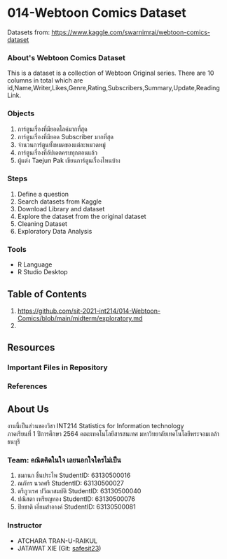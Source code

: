 # 014-Webtoon Comics Dataset
Datasets from: https://www.kaggle.com/swarnimrai/webtoon-comics-dataset

### About's Webtoon Comics Dataset
This is a dataset is a collection of Webtoon Original series. 
There are 10 columns in total which are id,Name,Writer,Likes,Genre,Rating,Subscribers,Summary,Update,Reading Link.

### Objects
1. การ์ตูนเรื่องที่มียอดไลค์มากที่สุด 
2. การ์ตูนเรื่องที่มียอด Subscriber มากที่สุด 
3. จำนวนการ์ตูนทั้งหมดของแต่ละหมวดหมู่ 
4. การ์ตูนเรื่องที่อัปเดตครบทุกตอนแล้ว
5. ผู้แต่ง Taejun Pak เขียนการ์ตูนเรื่องไหนบ้าง


### Steps
1. Define a question
2. Search datasets from Kaggle
3. Download Library and dataset
4. Explore the dataset from the original dataset
5. Cleaning Dataset
6. Exploratory Data Analysis


### Tools
- R Language
- R Studio Desktop

## Table of Contents
1. https://github.com/sit-2021-int214/014-Webtoon-Comics/blob/main/midterm/exploratory.md
2.


## Resources
### Important Files in Repository


### References

## About Us
งานนี้เป็นส่วนของวิชา INT214 Statistics for Information technology <br/> ภาคเรียนที่ 1 ปีการศึกษา 2564 คณะเทคโนโลยีสารสนเทศ มหาวิทยาลัยเทคโนโลยีพระจอมเกล้าธนบุรี
### Team: คณิตคิดในใจ เลยนอกใจใครไม่เป็น
1. ชมกนก ชื่นประไพ   StudentID: 63130500016
2. ณภัทร นวลศรี      StudentID: 63130500027
3. ตรีภูวเรศ ปวีณาสมบัติ StudentID: 63130500040
4. ปณิสตา เหรียญทอง  StudentID: 63130500076
5. ปิยชาติ เอี่ยมสำอางค์ StudentID: 63130500081

### Instructor
- ATCHARA TRAN-U-RAIKUL
- JATAWAT XIE (Git: [safesit23](https://github.com/safesit23))



